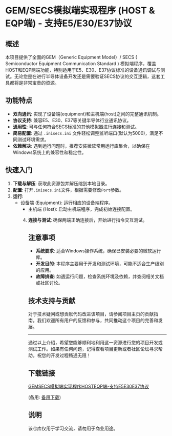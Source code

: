 # GEM/SECS模拟端实现程序 (HOST & EQP端) - 支持E5/E30/E37协议

## 概述

本项目提供了全面的GEM（Generic Equipment Model）/ SECS ( Semiconductor Equipment Communication Standard ) 模拟端程序，覆盖HOST和EQP两端功能，特别适用于E5、E30、E37协议标准的设备通讯调试与测试。无论您是在进行半导体设备开发还是需要验证SECS协议的交互逻辑，这套工具都将是非常宝贵的资源。

## 功能特点

- **双向通讯**: 实现了设备端(equipment)和主机端(host)之间的完整通讯机制。
- **协议支持**: 兼容E5、E30、E37等关键半导体行业通讯协议。
- **通用性**: 可与任何符合SECS标准的其他模拟器进行连接和测试。
- **简易配置**: 通过 `.inisecs.ini` 文件轻松调整监听端口(默认为5000)，满足不同测试环境需求。
- **依赖解决**: 遇到运行问题时，推荐安装微软常用运行库集合，以确保在Windows系统上的兼容性和稳定性。

## 快速入门

1. **下载与解压**: 获取此资源包并解压缩到本地目录。
2. **配置**: 打开`.inisecs.ini`文件，根据需要修改`Port`参数。
3. **运行**:
   - 设备端 (Equipment): 运行相应的设备端程序。
      - 主机端 (Host): 启动主机端程序，完成初始连接配置。
      4. **连接与测试**: 确保两端正确连接后，开始进行指令交互测试。

         ## 注意事项

         - **系统要求**: 适合Windows操作系统，确保已安装必要的微软运行库。
         - **开发目的**: 本程序主要用于开发和测试环境，可能不适合生产级别的应用。
         - **故障排查**: 如遇运行问题，检查系统环境及依赖，并查阅相关文档或社区讨论。

         ## 技术支持与贡献

         对于技术疑问或想贡献代码改进该项目，请参阅项目主页的贡献指南。我们欢迎所有用户的反馈和参与，共同推动这个项目的完善和发展。

         ---

         通过以上介绍，希望您能够顺利地利用这一资源进行您的项目开发或测试工作。如果有任何问题，记得查看项目更新或者社区论坛寻求帮助。祝您的开发过程畅通无阻！

         ## 下载链接
         [GEMSECS模拟端实现程序HOSTEQP端-支持E5E30E37协议](https://pan.quark.cn/s/88fe213ac43c) 

         (备用: [备用下载](https://pan.baidu.com/s/1TgjH0rkTsRJjXg1gURYEqA?pwd=1234))

         ## 说明

         该仓库仅用于学习交流，请勿用于商业用途。
